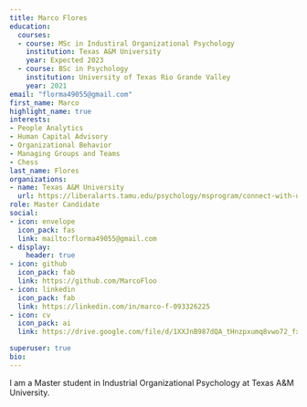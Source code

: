 ```yaml
---
title: Marco Flores
education:
  courses:
  - course: MSc in Industiral Organizational Psychology
    institution: Texas A&M University
    year: Expected 2023
  - course: BSc in Psychology
    institution: University of Texas Rio Grande Valley
    year: 2021
email: "florma49055@gmail.com"
first_name: Marco
highlight_name: true
interests:
- People Analytics
- Human Capital Advisory
- Organizational Behavior
- Managing Groups and Teams
- Chess
last_name: Flores
organizations:
- name: Texas A&M University
  url: https://liberalarts.tamu.edu/psychology/msprogram/connect-with-us/#students
role: Master Candidate
social:
- icon: envelope
  icon_pack: fas
  link: mailto:florma49055@gmail.com
- display:
    header: true
- icon: github
  icon_pack: fab
  link: https://github.com/MarcoFloo
- icon: linkedin
  icon_pack: fab
  link: https://linkedin.com/in/marco-f-093326225
- icon: cv
  icon_pack: ai
  link: https://drive.google.com/file/d/1XXJnB987dQA_tHnzpxumq8vwo72_fxpQ/view?usp=sharing

superuser: true
bio:
---
```


I am a Master student in Industrial Organizational Psychology at Texas A&M University.

